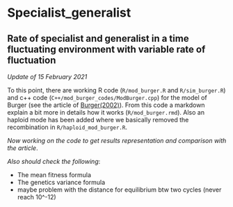 # Specialist_generalist
## Rate of specialist and generalist in a time fluctuating environment with variable rate of fluctuation

*Update of 15 February 2021*

To this point, there are working R code (`R/mod_burger.R` and `R/sim_burger.R`) and c++ code (`C++/mod_burger_codes/ModBurger.cpp`) for the model of Burger (see the article of [Burger(2002)](https://www.cambridge.org/core/services/aop-cambridge-core/content/view/6AB0F0FA0C6991AAC624A26549D110EC/S0016672302005682a.pdf/div-class-title-fluctuating-environments-and-the-role-of-mutation-in-maintaining-quantitative-genetic-variation-div.pdf)). From this code a markdown explain a bit more in details how it works (`R/mod_burger.rmd`). Also an haploid mode has been added where we basically removed the recombination in `R/haploid_mod_burger.R`.

*Now working on the code to get results representation and comparison with the article*.

*Also should check the following*:
- The mean fitness formula
- The genetics variance formula
- maybe problem with the distance for equilibrium btw two cycles (never reach 10^-12)




